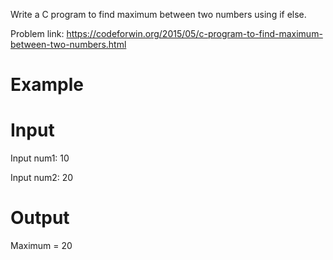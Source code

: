 Write a C program to find maximum between two numbers using if else.

Problem link: https://codeforwin.org/2015/05/c-program-to-find-maximum-between-two-numbers.html

# Example
# Input
Input num1: 10

Input num2: 20
# Output
Maximum = 20
